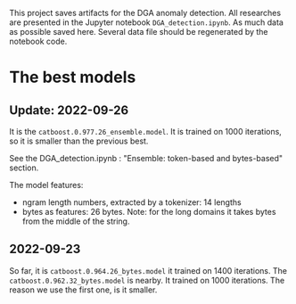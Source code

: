 This project saves artifacts for the DGA anomaly detection.
All researches are presented in the Jupyter notebook `DGA_detection.ipynb`.
As much data as possible saved here.
Several data file should be regenerated by the notebook code.

# The best models
## Update: 2022-09-26
It is the `catboost.0.977.26_ensemble.model`. It is trained on 1000 iterations, 
so it is smaller than the previous best.

See the DGA_detection.ipynb : "Ensemble: token-based and bytes-based" section.

The model features: 
- ngram length numbers, extracted by a tokenizer: 14 lengths
- bytes as features: 26 bytes. Note: for the long domains it takes bytes from
  the middle of the string.

## 2022-09-23
So far, it is `catboost.0.964.26_bytes.model` it trained on 1400 iterations.
The `catboost.0.962.32_bytes.model` is nearby. It trained on 1000 iterations.
The reason we use the first one, is it smaller.